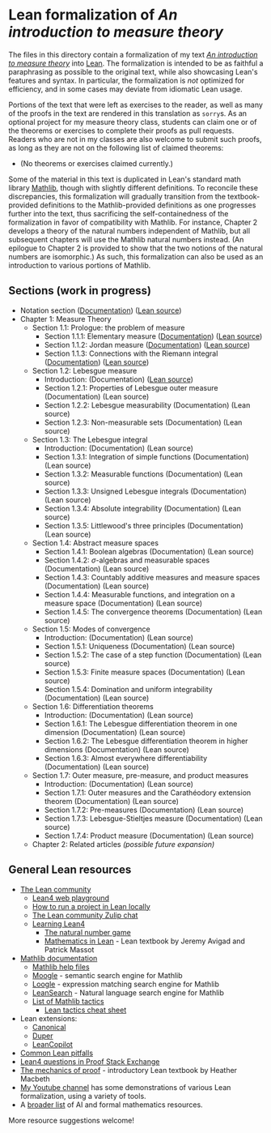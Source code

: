 # Lean formalization of _An introduction to measure theory_

The files in this directory contain a formalization of my text [_An introduction to measure theory_](https://terrytao.wordpress.com/books/an-introduction-to-measure-theory/) into [Lean](https://lean-lang.org/). The formalization is intended to be as faithful a paraphrasing as possible to the original text, while also showcasing Lean's features and syntax.  In particular, the formalization is _not_ optimized for efficiency, and in some cases may deviate from idiomatic Lean usage.

Portions of the text that were left as exercises to the reader, as well as many of the proofs in the text are rendered in this translation as `sorry`s.  As an optional project for my measure theory class, students can claim one or of the theorems or exercises to complete their proofs as pull requests.  Readers who are not in my classes are also welcome to submit such proofs, as long as they are not on the following list of claimed theorems:

- (No theorems or exercises claimed currently.)

Some of the material in this text is duplicated in Lean's standard math library [Mathlib](https://leanprover-community.github.io/mathlib4_docs/), though with slightly different definitions.  To reconcile these discrepancies, this formalization will gradually transition from the textbook-provided definitions to the Mathlib-provided definitions as one progresses further into the text, thus sacrificing the self-containedness of the formalization in favor of compatibility with Mathlib.  For instance, Chapter 2 develops a theory of the natural numbers independent of Mathlib, but all subsequent chapters will use the Mathlib natural numbers instead.  (An epilogue to Chapter 2 is provided to show that the two notions of the natural numbers are isomorphic.)  As such, this formalization can also be used as an introduction to various portions of Mathlib.

## Sections (work in progress)

- Notation section ([Documentation](https://teorth.github.io/analysis/docs/Analysis/MeasureTheory/Notation.html)) ([Lean source](https://github.com/teorth/analysis/blob/main/analysis/Analysis/MeasureTheory/Notation.lean))
- Chapter 1: Measure Theory
  - Section 1.1: Prologue: the problem of measure
    - Section 1.1.1: Elementary measure ([Documentation](https://teorth.github.io/analysis/docs/Analysis/MeasureTheory/Section_1_1_1.html)) ([Lean source](https://github.com/teorth/analysis/blob/main/analysis/Analysis/MeasureTheory/Section_1_1_1.lean))
    - Section 1.1.2: Jordan measure ([Documentation](https://teorth.github.io/analysis/docs/Analysis/MeasureTheory/Section_1_1_2.html)) ([Lean source](https://github.com/teorth/analysis/blob/main/analysis/Analysis/MeasureTheory/Section_1_1_2.lean))
    - Section 1.1.3: Connections with the Riemann integral ([Documentation](https://teorth.github.io/analysis/docs/Analysis/MeasureTheory/Section_1_1_3.html)) ([Lean source](https://github.com/teorth/analysis/blob/main/analysis/Analysis/MeasureTheory/Section_1_1_3.lean))
  - Section 1.2: Lebesgue measure
    - Introduction: (Documentation) ([Lean source](https://github.com/teorth/analysis/blob/main/analysis/Analysis/MeasureTheory/Section_1_2.lean))
    - Section 1.2.1: Properties of Lebesgue outer measure (Documentation) (Lean source)
    - Section 1.2.2: Lebesgue measurability (Documentation) (Lean source)
    - Section 1.2.3: Non-measurable sets (Documentation) (Lean source)
  - Section 1.3: The Lebesgue integral
    - Introduction: (Documentation) (Lean source)
    - Section 1.3.1: Integration of simple functions (Documentation) (Lean source)
    - Section 1.3.2: Measurable functions (Documentation) (Lean source)
    - Section 1.3.3: Unsigned Lebesgue integrals (Documentation) (Lean source)
    - Section 1.3.4: Absolute integrability (Documentation) (Lean source)
    - Section 1.3.5: Littlewood's three principles (Documentation) (Lean source)
  - Section 1.4: Abstract measure spaces
    - Section 1.4.1: Boolean algebras (Documentation) (Lean source)
    - Section 1.4.2: $\sigma$-algebras and measurable spaces (Documentation) (Lean source)
    - Section 1.4.3: Countably additive measures and measure spaces (Documentation) (Lean source)
    - Section 1.4.4: Measurable functions, and integration on a measure space (Documentation) (Lean source)
    - Section 1.4.5: The convergence theorems (Documentation) (Lean source)
  - Section 1.5: Modes of convergence
    - Introduction: (Documentation) (Lean source)
    - Section 1.5.1: Uniqueness (Documentation) (Lean source)
    - Section 1.5.2: The case of a step function (Documentation) (Lean source)
    - Section 1.5.3: Finite measure spaces (Documentation) (Lean source)
    - Section 1.5.4: Domination and uniform integrability (Documentation) (Lean source)
  - Section 1.6: Differentiation theorems
    - Introduction: (Documentation) (Lean source)
    - Section 1.6.1: The Lebesgue differentiation theorem in one dimension (Documentation) (Lean source)
    - Section 1.6.2: The Lebesgue differentiation theorem in higher dimensions (Documentation) (Lean source)
    - Section 1.6.3: Almost everywhere differentiability (Documentation) (Lean source)
  - Section 1.7: Outer measure, pre-measure, and product measures
    - Introduction: (Documentation) (Lean source)
    - Section 1.7.1: Outer measures and the Carathéodory extension theorem (Documentation) (Lean source)
    - Section 1.7.2: Pre-measures (Documentation) (Lean source)
    - Section 1.7.3: Lebesgue-Stieltjes measure (Documentation) (Lean source)
    - Section 1.7.4: Product measure (Documentation) (Lean source)
  - Chapter 2: Related articles _(possible future expansion)_

## General Lean resources

- [The Lean community](https://leanprover-community.github.io/)
  - [Lean4 web playground](https://live.lean-lang.org/)
  - [How to run a project in Lean locally](https://leanprover-community.github.io/install/project.html)
  - [The Lean community Zulip chat](https://leanprover.zulipchat.com/)
  - [Learning Lean4](https://leanprover-community.github.io/learn.html)
    - [The natural number game](https://adam.math.hhu.de/)
    - [Mathematics in Lean](https://leanprover-community.github.io/mathematics_in_lean/)  - Lean textbook by Jeremy Avigad and Patrick Massot
- [Mathlib documentation](https://leanprover-community.github.io/mathlib4_docs/)
  - [Mathlib help files](https://seasawher.github.io/mathlib4-help/)
  - [Moogle](https://moogle-morphlabs.vercel.app/) - semantic search engine for Mathlib
  - [Loogle](https://loogle.lean-lang.org/) - expression matching search engine for Mathlib
  - [LeanSearch](https://leansearch.net/) - Natural language search engine for Mathlib
  - [List of Mathlib tactics](https://github.com/haruhisa-enomoto/mathlib4-all-tactics/blob/main/all-tactics.md)
    - [Lean tactics cheat sheet](https://github.com/fpvandoorn/LeanCourse24/blob/master/lean-tactics.pdf)
- Lean extensions:
  - [Canonical](https://github.com/chasenorman/Canonical)
  - [Duper](https://github.com/leanprover-community/duper)
  - [LeanCopilot](https://github.com/lean-dojo/LeanCopilot)
- [Common Lean pitfalls](https://github.com/nielsvoss/lean-pitfalls)
- [Lean4 questions in Proof Stack Exchange](https://proofassistants.stackexchange.com/questions/tagged/lean4)
- [The mechanics of proof](https://hrmacbeth.github.io/math2001/) - introductory Lean textbook by Heather Macbeth
- [My Youtube channel](https://www.youtube.com/@TerenceTao27) has some demonstrations of various Lean formalization, using a variety of tools.
- A [broader list](https://docs.google.com/document/d/1kD7H4E28656ua8jOGZ934nbH2HcBLyxcRgFDduH5iQ0) of AI and formal mathematics resources.

More resource suggestions welcome!